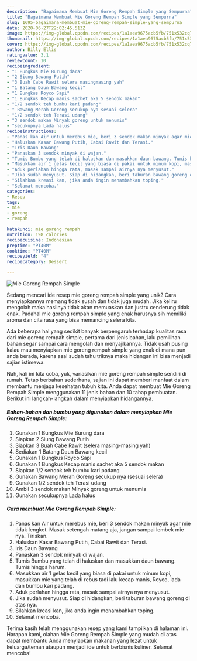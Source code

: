 ```yaml
---
description: "Bagaimana Membuat Mie Goreng Rempah Simple yang Sempurna"
title: "Bagaimana Membuat Mie Goreng Rempah Simple yang Sempurna"
slug: 1695-bagaimana-membuat-mie-goreng-rempah-simple-yang-sempurna
date: 2020-06-27T22:02:45.513Z
image: https://img-global.cpcdn.com/recipes/1a1aea9675acb5fb/751x532cq70/mie-goreng-rempah-simple-foto-resep-utama.jpg
thumbnail: https://img-global.cpcdn.com/recipes/1a1aea9675acb5fb/751x532cq70/mie-goreng-rempah-simple-foto-resep-utama.jpg
cover: https://img-global.cpcdn.com/recipes/1a1aea9675acb5fb/751x532cq70/mie-goreng-rempah-simple-foto-resep-utama.jpg
author: Billy Ellis
ratingvalue: 3.1
reviewcount: 10
recipeingredient:
- "1 Bungkus Mie Burung dara"
- "2 Siung Bawang Putih"
- "3 Buah Cabe Rawit selera masingmasing yah"
- "1 Batang Daun Bawang kecil"
- "1 Bungkus Royco Sapi"
- "1 Bungkus Kecap manis sachet aka 5 sendok makan"
- "1/2 sendok teh bumbu kari padang"
- " Bawang Merah Goreng secukup nya sesuai selera"
- "1/2 sendok teh Terasi udang"
- "3 sendok makan Minyak goreng untuk menumis"
- "secukupnya Lada halus"
recipeinstructions:
- "Panas kan Air untuk merebus mie, beri 3 sendok makan minyak agar mie tidak lengket. Masak setengah matang aja, jangan sampai lembek mie nya. Tiriskan."
- "Haluskan Kasar Bawang Putih, Cabai Rawit dan Terasi."
- "Iris Daun Bawang"
- "Panaskan 3 sendok minyak di wajan."
- "Tumis Bumbu yang telah di haluskan dan masukkan daun bawang. Tumis hingga harum."
- "Masukkan air 1 gelas kecil yang biasa di pakai untuk minum kopi, masukkan mie yang telah di rebus tadi lalu kecap manis, Royco, lada dan bumbu kari padang."
- "Aduk perlahan hingga rata, masak sampai airnya nya menyusut."
- "Jika sudah menyusut. Siap di hidangkan, beri taburan bawang goreng di atas nya."
- "Silahkan kreasi kan, jika anda ingin menambahkan toping."
- "Selamat mencoba."
categories:
- Resep
tags:
- mie
- goreng
- rempah

katakunci: mie goreng rempah 
nutrition: 198 calories
recipecuisine: Indonesian
preptime: "PT40M"
cooktime: "PT40M"
recipeyield: "4"
recipecategory: Dessert

---
```



![Mie Goreng Rempah Simple](https://img-global.cpcdn.com/recipes/1a1aea9675acb5fb/751x532cq70/mie-goreng-rempah-simple-foto-resep-utama.jpg)

Sedang mencari ide resep mie goreng rempah simple yang unik? Cara menyiapkannya memang tidak susah dan tidak juga mudah. Jika keliru mengolah maka hasilnya tidak akan memuaskan dan justru cenderung tidak enak. Padahal mie goreng rempah simple yang enak harusnya sih memiliki aroma dan cita rasa yang bisa memancing selera kita.



Ada beberapa hal yang sedikit banyak berpengaruh terhadap kualitas rasa dari mie goreng rempah simple, pertama dari jenis bahan, lalu pemilihan bahan segar sampai cara mengolah dan menyajikannya. Tidak usah pusing kalau mau menyiapkan mie goreng rempah simple yang enak di mana pun anda berada, karena asal sudah tahu triknya maka hidangan ini bisa menjadi sajian istimewa.


Nah, kali ini kita coba, yuk, variasikan mie goreng rempah simple sendiri di rumah. Tetap berbahan sederhana, sajian ini dapat memberi manfaat dalam membantu menjaga kesehatan tubuh kita. Anda dapat membuat Mie Goreng Rempah Simple menggunakan 11 jenis bahan dan 10 tahap pembuatan. Berikut ini langkah-langkah dalam menyiapkan hidangannya.

<!--inarticleads1-->

##### Bahan-bahan dan bumbu yang digunakan dalam menyiapkan Mie Goreng Rempah Simple:

1. Gunakan 1 Bungkus Mie Burung dara
1. Siapkan 2 Siung Bawang Putih
1. Siapkan 3 Buah Cabe Rawit (selera masing-masing yah)
1. Sediakan 1 Batang Daun Bawang kecil
1. Gunakan 1 Bungkus Royco Sapi
1. Gunakan 1 Bungkus Kecap manis sachet aka 5 sendok makan
1. Siapkan 1/2 sendok teh bumbu kari padang
1. Gunakan  Bawang Merah Goreng secukup nya (sesuai selera)
1. Gunakan 1/2 sendok teh Terasi udang
1. Ambil 3 sendok makan Minyak goreng untuk menumis
1. Gunakan secukupnya Lada halus




<!--inarticleads2-->

##### Cara membuat Mie Goreng Rempah Simple:

1. Panas kan Air untuk merebus mie, beri 3 sendok makan minyak agar mie tidak lengket. Masak setengah matang aja, jangan sampai lembek mie nya. Tiriskan.
1. Haluskan Kasar Bawang Putih, Cabai Rawit dan Terasi.
1. Iris Daun Bawang
1. Panaskan 3 sendok minyak di wajan.
1. Tumis Bumbu yang telah di haluskan dan masukkan daun bawang. Tumis hingga harum.
1. Masukkan air 1 gelas kecil yang biasa di pakai untuk minum kopi, masukkan mie yang telah di rebus tadi lalu kecap manis, Royco, lada dan bumbu kari padang.
1. Aduk perlahan hingga rata, masak sampai airnya nya menyusut.
1. Jika sudah menyusut. Siap di hidangkan, beri taburan bawang goreng di atas nya.
1. Silahkan kreasi kan, jika anda ingin menambahkan toping.
1. Selamat mencoba.




Terima kasih telah menggunakan resep yang kami tampilkan di halaman ini. Harapan kami, olahan Mie Goreng Rempah Simple yang mudah di atas dapat membantu Anda menyiapkan makanan yang lezat untuk keluarga/teman ataupun menjadi ide untuk berbisnis kuliner. Selamat mencoba!
